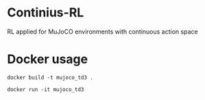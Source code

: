 # Continius-RL
RL applied for MuJoCO environments with continuous action space 

# Docker usage
```
docker build -t mujoco_td3 . 

docker run -it mujoco_td3
```
